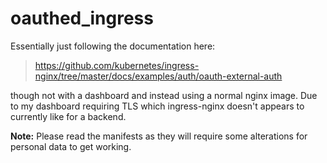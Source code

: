 # oauthed_ingress

Essentially just following the documentation here:

> https://github.com/kubernetes/ingress-nginx/tree/master/docs/examples/auth/oauth-external-auth

though not with a dashboard and instead using a normal nginx image. Due to my dashboard requiring TLS which ingress-nginx doesn't appears to currently like for a backend.

**Note:** Please read the manifests as they will require some alterations for personal data to get working.
